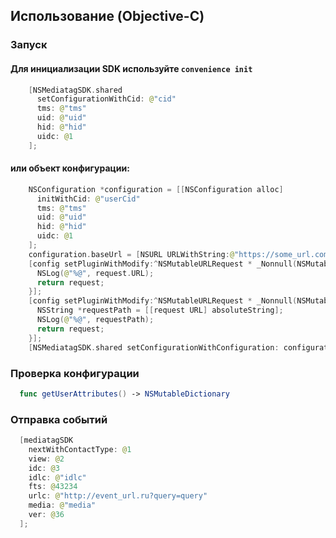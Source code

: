 
## Использование (Objective-C)
### Запуск
#### Для инициализации SDK используйте `convenience init`

```swift
    [NSMediatagSDK.shared 
      setConfigurationWithCid: @"cid" 
      tms: @"tms" 
      uid: @"uid" 
      hid: @"hid" 
      uidc: @1
    ];
```
  
#### или объект конфигурации:

```swift
    NSConfiguration *configuration = [[NSConfiguration alloc] 
      initWithCid: @"userCid"
      tms: @"tms"
      uid: @"uid"
      hid: @"hid"
      uidc: @1
    ];
    configuration.baseUrl = [NSURL URLWithString:@"https://some_url.com"];
    [config setPluginWithModify:^NSMutableURLRequest * _Nonnull(NSMutableURLRequest * _Nonnull request) {
      NSLog(@"%@", request.URL);
      return request;
    }];
    [config setPluginWithModify:^NSMutableURLRequest * _Nonnull(NSMutableURLRequest *request) {
      NSString *requestPath = [[request URL] absoluteString];
      NSLog(@"%@", requestPath);
      return request;
    }];
    [NSMediatagSDK.shared setConfigurationWithConfiguration: configuration];

```

### Проверка конфигурации
  ```swift
    func getUserAttributes() -> NSMutableDictionary
  ```
### Отправка событий
```swift
  [mediatagSDK 
    nextWithContactType: @1
    view: @2
    idc: @3
    idlc: @"idlc"
    fts: @43234
    urlc: @"http://event_url.ru?query=query"
    media: @"media"
    ver: @36 
  ];
```
